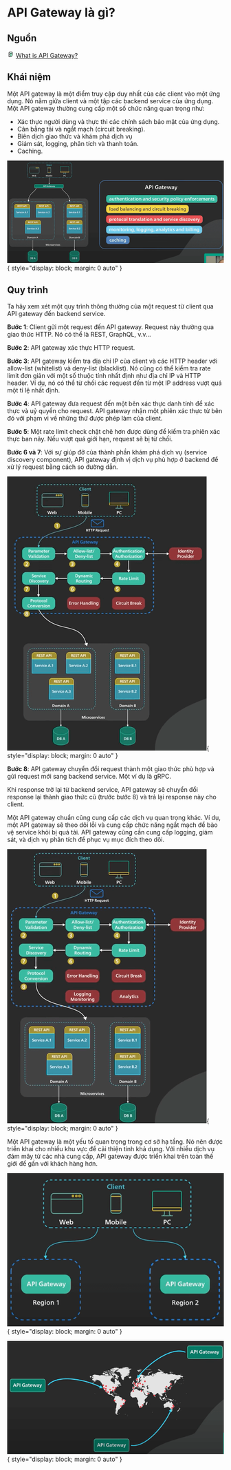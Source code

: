 # API Gateway là gì?

## Nguồn

<img src="../../../img/bytebytego.png" width="16" height="16"/> [What is API Gateway?](https://www.youtube.com/watch?v=6ULyxuHKxg8)

## Khái niệm

Một API gateway là một điểm truy cập duy nhất của các client vào một ứng dụng. Nó nằm giữa client và một tập các backend service của ứng dụng. Một API gateway thường cung cấp một số chức năng quan trọng như:

- Xác thực người dùng và thực thi các chính sách bảo mật của ứng dụng.
- Cân bằng tải và ngắt mạch (circuit breaking).
- Biên dịch giao thức và khám phá dịch vụ
- Giám sát, logging, phân tích và thanh toán.
- Caching.

![](figure1.png){ style="display: block; margin: 0 auto" }

## Quy trình

Ta hãy xem xét một quy trình thông thường của một request từ client qua API gateway đến backend service.

**Bước 1**: Client gửi một request đến API gateway. Request này thường qua giao thức HTTP. Nó có thể là REST, GraphQL, v.v...

**Bước 2**: API gateway xác thực HTTP request.

**Bước 3**: API gateway kiểm tra địa chỉ IP của client và các HTTP header với allow-list (whitelist) và deny-list (blacklist). Nó cũng có thể kiểm tra rate limit đơn giản với một số thuộc tính nhất định như địa chỉ IP và HTTP header. Ví dụ, nó có thể từ chối các request đến từ một IP address vượt quá một tỉ lệ nhất định.

**Bước 4**: API gateway đưa request đến một bên xác thực danh tính để xác thực và uỷ quyền cho request. API gateway nhận một phiên xác thực từ bên đó với phạm vi về những thứ được phép làm của client.

**Bước 5**: Một rate limit check chặt chẽ hơn được dùng để kiểm tra phiên xác thực ban nãy. Nếu vượt quá giới hạn, request sẽ bị từ chối.

**Bước 6 và 7**: Với sự giúp đỡ của thành phần khám phá dịch vụ (service discovery component), API gateway định vị dịch vụ phù hợp ở backend để xử lý request bằng cách so đường dẫn.

![](figure2.png){ style="display: block; margin: 0 auto" }

**Bước 8**: API gateway chuyển đổi request thành một giao thức phù hợp và gửi request mới sang backend service. Một ví dụ là gRPC. 

Khi response trở lại từ backend service, API gateway sẽ chuyển đổi response lại thành giao thức cũ (trước bước 8) và trả lại response này cho client.

Một API gateway chuẩn cũng cung cấp các dịch vụ quan trọng khác. Ví dụ, một API gateway sẽ theo dõi lỗi và cung cấp chức năng ngắt mạch để bào vệ service khỏi bị quá tải. API gateway cũng cần cung cấp logging, giám sát, và dịch vụ phân tích để phục vụ mục đích theo dõi.

![](figure3.png){ style="display: block; margin: 0 auto" }

Một API gateway là một yếu tố quan trọng trong cơ sở hạ tầng. Nó nên được triển khai cho nhiều khu vực để cải thiện tính khả dụng. Với nhiều dịch vụ đám mây từ các nhà cung cấp, API gateway được triển khai trên toàn thế giới để gần với khách hàng hơn.

![](figure4.png){ style="display: block; margin: 0 auto" }

![](figure5.png){ style="display: block; margin: 0 auto" }
